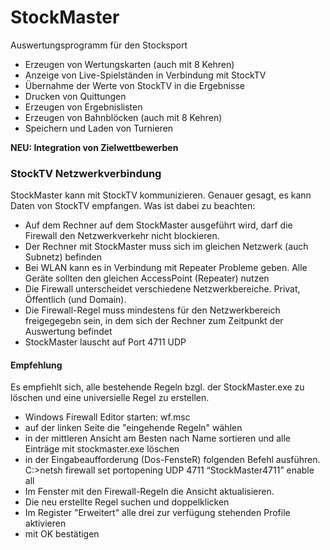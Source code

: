 # StockMaster

Auswertungsprogramm für den Stocksport
- Erzeugen von Wertungskarten (auch mit 8 Kehren)
- Anzeige von Live-Spielständen in Verbindung mit StockTV
- Übernahme der Werte von StockTV in die Ergebnisse
- Drucken von Quittungen
- Erzeugen von Ergebnislisten
- Erzeugen von Bahnblöcken (auch mit 8 Kehren)
- Speichern und Laden von Turnieren

**NEU: Integration von Zielwettbewerben**


### StockTV Netzwerkverbindung
StockMaster kann mit StockTV kommunizieren. Genauer gesagt, es kann Daten von StockTV empfangen.
Was ist dabei zu beachten:
- Auf dem Rechner auf dem StockMaster ausgeführt wird, darf die Firewall den Netzwerkverkehr nicht blockieren.
- Der Rechner mit StockMaster muss sich im gleichen Netzwerk (auch Subnetz) befinden
- Bei WLAN kann es in Verbindung mit Repeater Probleme geben. Alle Geräte sollten den gleichen AccessPoint (Repeater) nutzen
- Die Firewall unterscheidet verschiedene Netzwerkbereiche. Privat, Öffentlich (und Domain).
- Die Firewall-Regel muss mindestens für den Netzwerkbereich freigegegebn sein, in dem sich der Rechner zum Zeitpunkt der Auswertung befindet
- StockMaster lauscht auf Port 4711 UDP

#### Empfehlung
Es empfiehlt sich, alle bestehende Regeln bzgl. der StockMaster.exe zu löschen und eine universielle Regel zu erstellen.
- Windows Firewall Editor starten: wf.msc
- auf der linken Seite die "eingehende Regeln" wählen
- in der mittleren Ansicht am Besten nach Name sortieren und alle Einträge mit stockmaster.exe löschen
- in der Eingabeaufforderung (Dos-FensteR) folgenden Befehl ausführen.
  C:\>netsh firewall set portopening UDP 4711 “StockMaster4711” enable all
- Im Fenster mit den Firewall-Regeln die Ansicht aktualisieren.
- Die neu erstellte Regel suchen und doppelklicken
- Im Register "Erweitert" alle drei zur verfügung stehenden Profile aktivieren
- mit OK bestätigen
